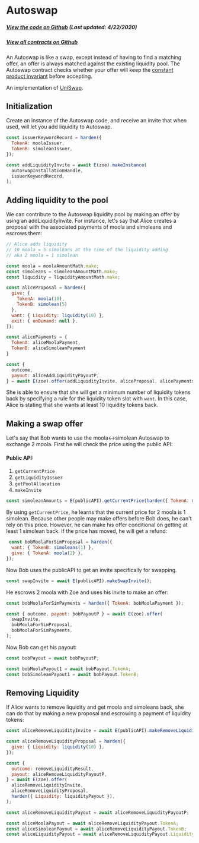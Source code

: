 # Autoswap

<Zoe-Version/>

##### [View the code on Github](https://github.com/Agoric/agoric-sdk/blob/958a2c0a3dec38bdba2234934119ea2c28958262/packages/zoe/src/contracts/autoswap.js) (Last updated: 4/22/2020)
##### [View all contracts on Github](https://github.com/Agoric/agoric-sdk/tree/master/packages/zoe/src/contracts)

An Autoswap is like a swap, except instead of having to find a
matching offer, an offer is always matched against the existing
liquidity pool. The Autoswap contract checks whether your offer will
keep the [constant product
invariant](https://github.com/runtimeverification/verified-smart-contracts/blob/uniswap/uniswap/x-y-k.pdf)
before accepting.

An implementation of [UniSwap](https://uniswap.org/).

## Initialization

Create an instance of the Autoswap code, and receive an invite that
when used, will let you add liquidity to Autoswap.

```js
const issuerKeywordRecord = harden({
  TokenA: moolaIssuer,
  TokenB: simoleanIssuer,
});

const addLiquidityInvite = await E(zoe).makeInstance(
  autoswapInstallationHandle,
  issuerKeywordRecord,
);
```

## Adding liquidity to the pool

We can contribute to the Autoswap liquidity pool by making an offer by
using an addLiquidityInvite. For instance, let's say that Alice
creates a proposal with the associated payments of moola and simoleans
and escrows them:

```js
// Alice adds liquidity
// 10 moola = 5 simoleans at the time of the liquidity adding
// aka 2 moola = 1 simolean

const moola = moolaAmountMath.make;
const simoleans = simoleanAmountMath.make;
const liquidity = liquidityAmountMath.make;

const aliceProposal = harden({
  give: {
    TokenA: moola(10),
    TokenB: simolean(5)
  },
  want: { Liquidity: liquidity(10) },
  exit: { onDemand: null },
]);

const alicePayments = {
  TokenA: aliceMoolaPayment,
  TokenB: aliceSimoleanPayment
}

const {
  outcome,
  payout: aliceAddLiquidityPayoutP,
} = await E(zoe).offer(addLiquidityInvite, aliceProposal, alicePayments);

```
She is able to ensure that she will get a minimum number of liquidity
tokens back by specifying a rule for the liquidity token slot with
`want`. In this case, Alice is stating that she wants at least
10 liquidity tokens back.

## Making a swap offer

Let's say that Bob wants to use the moola<->simolean Autoswap
to exchange 2 moola. First he will check the price using the public
API:

#### Public API:
1. `getCurrentPrice`
2. `getLiquidityIssuer`
3. `getPoolAllocation`
4. `makeInvite`

```js
const simoleanAmounts = E(publicAPI).getCurrentPrice(harden({ TokenA: moola(2) }));
```
By using `getCurrentPrice`, he learns that the current price for 2 moola is 1
simolean. Because other people may make offers before Bob does, he
can't rely on this price. However, he can make his offer conditional
on getting at least 1 simolean back. If the price has moved, he will
get a refund:

```js
 const bobMoolaForSimProposal = harden({
  want: { TokenB: simoleans(1) },
  give: { TokenA: moola(2) },
});
```

Now Bob uses the publicAPI to get an invite specifically for swapping.

```js
const swapInvite = await E(publicAPI).makeSwapInvite();
```

He escrows 2 moola with Zoe and uses his invite to make an offer:

```js
const bobMoolaForSimPayments = harden({ TokenA: bobMoolaPayment });

const { outcome, payout: bobPayoutP } = await E(zoe).offer(
  swapInvite,
  bobMoolaForSimProposal,
  bobMoolaForSimPayments,
);
```

Now Bob can get his payout:

```js
const bobPayout = await bobPayoutP;

const bobMoolaPayout1 = await bobPayout.TokenA;
const bobSimoleanPayout1 = await bobPayout.TokenB;
```

## Removing Liquidity

If Alice wants to remove liquidity and get moola and simoleans back,
she can do that by making a new proposal and escrowing a payment of
liquidity tokens:

```js
const aliceRemoveLiquidityInvite = await E(publicAPI).makeRemoveLiquidityInvite();

const aliceRemoveLiquidityProposal = harden({
  give: { Liquidity: liquidity(10) },
});

const {
  outcome: removeLiquidityResult,
  payout: aliceRemoveLiquidityPayoutP,
} = await E(zoe).offer(
  aliceRemoveLiquidityInvite,
  aliceRemoveLiquidityProposal,
  harden({ Liquidity: liquidityPayout }),
);

const aliceRemoveLiquidityPayout = await aliceRemoveLiquidityPayoutP;

const aliceMoolaPayout = await aliceRemoveLiquidityPayout.TokenA;
const aliceSimoleanPayout = await aliceRemoveLiquidityPayout.TokenB;
const aliceLiquidityPayout = await aliceRemoveLiquidityPayout.Liquidity;
```
